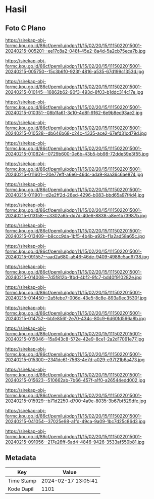 # Hasil

## Foto C Plano

https://sirekap-obj-formc.kpu.go.id/86cf/pemilu/pdpr/11/15/02/20/15/1115022015001-20240215-005201--ee17c8a2-048f-45e2-8a4d-5a2cb75eca7b.jpg

https://sirekap-obj-formc.kpu.go.id/86cf/pemilu/pdpr/11/15/02/20/15/1115022015001-20240215-005750--15c3b6f0-923f-4816-a535-67d199c1353d.jpg

https://sirekap-obj-formc.kpu.go.id/86cf/pemilu/pdpr/11/15/02/20/15/1115022015001-20240215-010145--16862b62-90f3-493d-8f03-b1ddc314c17e.jpg

https://sirekap-obj-formc.kpu.go.id/86cf/pemilu/pdpr/11/15/02/20/15/1115022015001-20240215-010351--08b1fa61-3c10-4d8f-9162-6e9b8ec93ae2.jpg

https://sirekap-obj-formc.kpu.go.id/86cf/pemilu/pdpr/11/15/02/20/15/1115022015001-20240215-010528--db646b68-c24c-4335-ace2-67efd31cd79d.jpg

https://sirekap-obj-formc.kpu.go.id/86cf/pemilu/pdpr/11/15/02/20/15/1115022015001-20240215-010824--0729b600-0e6b-43b5-bb98-72dde59e3f55.jpg

https://sirekap-obj-formc.kpu.go.id/86cf/pemilu/pdpr/11/15/02/20/15/1115022015001-20240215-011601--20e77eff-a6e6-46dc-ada9-8aa36c6ae874.jpg

https://sirekap-obj-formc.kpu.go.id/86cf/pemilu/pdpr/11/15/02/20/15/1115022015001-20240215-011901--d2e2ff2d-26ed-4296-b083-bbd65a97f4d4.jpg

https://sirekap-obj-formc.kpu.go.id/86cf/pemilu/pdpr/11/15/02/20/15/1115022015001-20240215-013158--c3302a65-dd7d-40e6-8838-a8ee1b73987b.jpg

https://sirekap-obj-formc.kpu.go.id/86cf/pemilu/pdpr/11/15/02/20/15/1115022015001-20240215-013409--b8ccc9da-1bf5-4b4b-a92b-f1a2ad58a65c.jpg

https://sirekap-obj-formc.kpu.go.id/86cf/pemilu/pdpr/11/15/02/20/15/1115022015001-20240215-091557--aad2a680-a546-46de-9409-4988c5ad9738.jpg

https://sirekap-obj-formc.kpu.go.id/86cf/pemilu/pdpr/11/15/02/20/15/1115022015001-20240215-014008--7d5f812b-1fbd-4bf2-9fc7-bd40f910282e.jpg

https://sirekap-obj-formc.kpu.go.id/86cf/pemilu/pdpr/11/15/02/20/15/1115022015001-20240215-014450--2a5febe7-006d-43e5-8c8e-893a9ec3530f.jpg

https://sirekap-obj-formc.kpu.go.id/86cf/pemilu/pdpr/11/15/02/20/15/1115022015001-20240215-014752--bbfe856f-2e70-434c-80c9-6d60fd566a8b.jpg

https://sirekap-obj-formc.kpu.go.id/86cf/pemilu/pdpr/11/15/02/20/15/1115022015001-20240215-015046--15a943c8-572e-42e9-8ce1-2a2d17091e77.jpg

https://sirekap-obj-formc.kpu.go.id/86cf/pemilu/pdpr/11/15/02/20/15/1115022015001-20240215-015300--2341dc61-7563-4e7d-a029-e37f21b6a473.jpg

https://sirekap-obj-formc.kpu.go.id/86cf/pemilu/pdpr/11/15/02/20/15/1115022015001-20240215-015623--510662ab-7b66-457f-a1f0-a26544edd002.jpg

https://sirekap-obj-formc.kpu.go.id/86cf/pemilu/pdpr/11/15/02/20/15/1115022015001-20240215-015929--b71d2250-d700-4a9e-8035-3b67bf529dfe.jpg

https://sirekap-obj-formc.kpu.go.id/86cf/pemilu/pdpr/11/15/02/20/15/1115022015001-20240215-041054--37025e98-a1fd-49ca-9a09-1bc7d25c86d3.jpg

https://sirekap-obj-formc.kpu.go.id/86cf/pemilu/pdpr/11/15/02/20/15/1115022015001-20240215-091056--217e26ff-6ad4-4846-9426-3533af550b81.jpg


## Metadata

| Key        | Value               |
| ---------- | ------------------- |
| Time Stamp | 2024-02-17 13:05:41 |
| Kode Dapil | 1101                |



